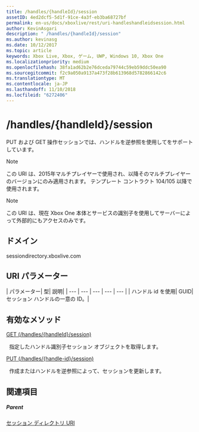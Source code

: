 ```yaml
---
title: /handles/{handleId}/session
assetID: 4ed2dcf5-5d1f-91ce-4a3f-eb3ba68727bf
permalink: en-us/docs/xboxlive/rest/uri-handleshandleidsession.html
author: KevinAsgari
description: " /handles/{handleId}/session"
ms.author: kevinasg
ms.date: 10/12/2017
ms.topic: article
keywords: Xbox Live, Xbox, ゲーム, UWP, Windows 10, Xbox One
ms.localizationpriority: medium
ms.openlocfilehash: 38fa1ad62b2e76dceda79744c59eb59ddc50ea90
ms.sourcegitcommit: f2c9a050a9137a473f28b613968d5782866142c6
ms.translationtype: MT
ms.contentlocale: ja-JP
ms.lasthandoff: 11/10/2018
ms.locfileid: "6272406"
---
```

# <a name="handleshandleidsession"></a>/handles/{handleId}/session
PUT および GET 操作セッションでは、ハンドルを逆参照を使用してをサポートしています。 

> [!NOTE] 
> この URI は、2015年マルチプレイヤーで使用され、以降そのマルチプレイヤーのバージョンにのみ適用されます。 テンプレート コントラクト 104/105 以降で使用されます。  

 

> [!NOTE] 
> この URI は、現在 Xbox One 本体とサービスの識別子を使用してサーバーによって外部的にもアクセスのみです。  

 
<a id="ID4ES"></a>

 
## <a name="domain"></a>ドメイン
sessiondirectory.xboxlive.com  
<a id="ID4EX"></a>

 
## <a name="uri-parameters"></a>URI パラメーター
 
| パラメーター| 型| 説明| 
| --- | --- | --- | --- | --- | 
| ハンドル id を使用| GUID| セッション ハンドルの一意の ID。| 
  
<a id="ID4ESB"></a>

 
## <a name="valid-methods"></a>有効なメソッド

[GET (/handles/{handleId}/session)](uri-handleshandleidsessionget.md)

&nbsp;&nbsp;指定したハンドル識別子セッション オブジェクトを取得します。 

[PUT (/handles/{handle-id}/session)](uri-handleshandleidsessionput.md)

&nbsp;&nbsp;作成またはハンドルを逆参照によって、セッションを更新します。
 
<a id="ID4E6B"></a>

 
## <a name="see-also"></a>関連項目
 
<a id="ID4EBC"></a>

 
##### <a name="parent"></a>Parent 

[セッション ディレクトリ URI](atoc-reference-sessiondirectory.md)

   